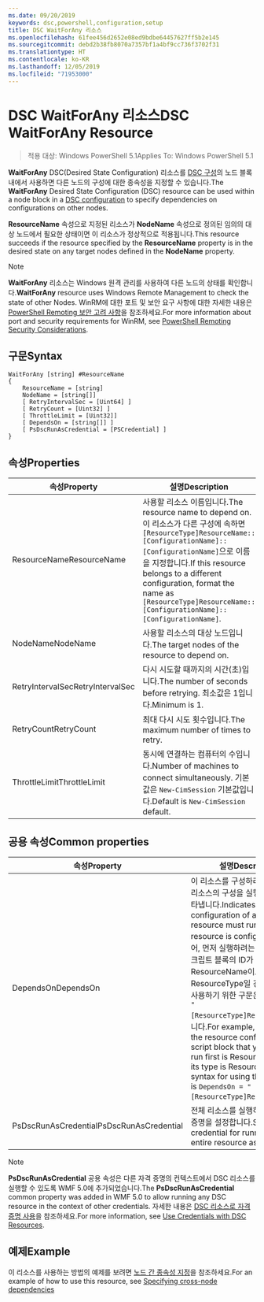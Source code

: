 ```yaml
---
ms.date: 09/20/2019
keywords: dsc,powershell,configuration,setup
title: DSC WaitForAny 리소스
ms.openlocfilehash: 61fee456d2652e08ed9bdbe64457627ff5b2e145
ms.sourcegitcommit: debd2b38fb8070a7357bf1a4bf9cc736f3702f31
ms.translationtype: HT
ms.contentlocale: ko-KR
ms.lasthandoff: 12/05/2019
ms.locfileid: "71953000"
---
```

# <a name="dsc-waitforany-resource"></a><span data-ttu-id="493db-103">DSC WaitForAny 리소스</span><span class="sxs-lookup"><span data-stu-id="493db-103">DSC WaitForAny Resource</span></span>

> <span data-ttu-id="493db-104">적용 대상: Windows PowerShell 5.1</span><span class="sxs-lookup"><span data-stu-id="493db-104">Applies To: Windows PowerShell 5.1</span></span>

<span data-ttu-id="493db-105">**WaitForAny** DSC(Desired State Configuration) 리소스를 [DSC 구성](../../../configurations/configurations.md)의 노드 블록 내에서 사용하면 다른 노드의 구성에 대한 종속성을 지정할 수 있습니다.</span><span class="sxs-lookup"><span data-stu-id="493db-105">The **WaitForAny** Desired State Configuration (DSC) resource can be used within a node block in a [DSC configuration](../../../configurations/configurations.md) to specify dependencies on configurations on other nodes.</span></span>

<span data-ttu-id="493db-106">**ResourceName** 속성으로 지정된 리소스가 **NodeName** 속성으로 정의된 임의의 대상 노드에서 필요한 상태이면 이 리소스가 정상적으로 적용됩니다.</span><span class="sxs-lookup"><span data-stu-id="493db-106">This resource succeeds if the resource specified by the **ResourceName** property is in the desired state on any target nodes defined in the **NodeName** property.</span></span>

> [!NOTE]
> <span data-ttu-id="493db-107">**WaitForAny** 리소스는 Windows 원격 관리를 사용하여 다른 노드의 상태를 확인합니다.</span><span class="sxs-lookup"><span data-stu-id="493db-107">**WaitForAny** resource uses Windows Remote Management to check the state of other Nodes.</span></span> <span data-ttu-id="493db-108">WinRM에 대한 포트 및 보안 요구 사항에 대한 자세한 내용은 [PowerShell Remoting 보안 고려 사항](/powershell/scripting/learn/remoting/winrmsecurity?view=powershell-6)을 참조하세요.</span><span class="sxs-lookup"><span data-stu-id="493db-108">For more information about port and security requirements for WinRM, see [PowerShell Remoting Security Considerations](/powershell/scripting/learn/remoting/winrmsecurity?view=powershell-6).</span></span>

## <a name="syntax"></a><span data-ttu-id="493db-109">구문</span><span class="sxs-lookup"><span data-stu-id="493db-109">Syntax</span></span>

```Syntax
WaitForAny [string] #ResourceName
{
    ResourceName = [string]
    NodeName = [string[]]
    [ RetryIntervalSec = [Uint64] ]
    [ RetryCount = [Uint32] ]
    [ ThrottleLimit = [Uint32]]
    [ DependsOn = [string[]] ]
    [ PsDscRunAsCredential = [PSCredential] ]
}
```

## <a name="properties"></a><span data-ttu-id="493db-110">속성</span><span class="sxs-lookup"><span data-stu-id="493db-110">Properties</span></span>

|<span data-ttu-id="493db-111">속성</span><span class="sxs-lookup"><span data-stu-id="493db-111">Property</span></span> |<span data-ttu-id="493db-112">설명</span><span class="sxs-lookup"><span data-stu-id="493db-112">Description</span></span> |
|---|---|
|<span data-ttu-id="493db-113">ResourceName</span><span class="sxs-lookup"><span data-stu-id="493db-113">ResourceName</span></span> |<span data-ttu-id="493db-114">사용할 리소스 이름입니다.</span><span class="sxs-lookup"><span data-stu-id="493db-114">The resource name to depend on.</span></span> <span data-ttu-id="493db-115">이 리소스가 다른 구성에 속하면 `[ResourceType]ResourceName::[ConfigurationName]::[ConfigurationName]`으로 이름을 지정합니다.</span><span class="sxs-lookup"><span data-stu-id="493db-115">If this resource belongs to a different configuration, format the name as `[ResourceType]ResourceName::[ConfigurationName]::[ConfigurationName]`.</span></span> |
|<span data-ttu-id="493db-116">NodeName</span><span class="sxs-lookup"><span data-stu-id="493db-116">NodeName</span></span> |<span data-ttu-id="493db-117">사용할 리소스의 대상 노드입니다.</span><span class="sxs-lookup"><span data-stu-id="493db-117">The target nodes of the resource to depend on.</span></span> |
|<span data-ttu-id="493db-118">RetryIntervalSec</span><span class="sxs-lookup"><span data-stu-id="493db-118">RetryIntervalSec</span></span> |<span data-ttu-id="493db-119">다시 시도할 때까지의 시간(초)입니다.</span><span class="sxs-lookup"><span data-stu-id="493db-119">The number of seconds before retrying.</span></span> <span data-ttu-id="493db-120">최소값은 1입니다.</span><span class="sxs-lookup"><span data-stu-id="493db-120">Minimum is 1.</span></span> |
|<span data-ttu-id="493db-121">RetryCount</span><span class="sxs-lookup"><span data-stu-id="493db-121">RetryCount</span></span> |<span data-ttu-id="493db-122">최대 다시 시도 횟수입니다.</span><span class="sxs-lookup"><span data-stu-id="493db-122">The maximum number of times to retry.</span></span> |
|<span data-ttu-id="493db-123">ThrottleLimit</span><span class="sxs-lookup"><span data-stu-id="493db-123">ThrottleLimit</span></span> |<span data-ttu-id="493db-124">동시에 연결하는 컴퓨터의 수입니다.</span><span class="sxs-lookup"><span data-stu-id="493db-124">Number of machines to connect simultaneously.</span></span> <span data-ttu-id="493db-125">기본값은 `New-CimSession` 기본값입니다.</span><span class="sxs-lookup"><span data-stu-id="493db-125">Default is `New-CimSession` default.</span></span> |

## <a name="common-properties"></a><span data-ttu-id="493db-126">공용 속성</span><span class="sxs-lookup"><span data-stu-id="493db-126">Common properties</span></span>

|<span data-ttu-id="493db-127">속성</span><span class="sxs-lookup"><span data-stu-id="493db-127">Property</span></span> |<span data-ttu-id="493db-128">설명</span><span class="sxs-lookup"><span data-stu-id="493db-128">Description</span></span> |
|---|---|
|<span data-ttu-id="493db-129">DependsOn</span><span class="sxs-lookup"><span data-stu-id="493db-129">DependsOn</span></span> |<span data-ttu-id="493db-130">이 리소스를 구성하려면 먼저 다른 리소스의 구성을 실행해야 함을 나타냅니다.</span><span class="sxs-lookup"><span data-stu-id="493db-130">Indicates that the configuration of another resource must run before this resource is configured.</span></span> <span data-ttu-id="493db-131">예를 들어, 먼저 실행하려는 리소스 구성 스크립트 블록의 ID가 ResourceName이고 해당 형식이 ResourceType일 경우, 이 속성을 사용하기 위한 구문은 `DependsOn = "[ResourceType]ResourceName"`입니다.</span><span class="sxs-lookup"><span data-stu-id="493db-131">For example, if the ID of the resource configuration script block that you want to run first is ResourceName and its type is ResourceType, the syntax for using this property is `DependsOn = "[ResourceType]ResourceName"`.</span></span> |
|<span data-ttu-id="493db-132">PsDscRunAsCredential</span><span class="sxs-lookup"><span data-stu-id="493db-132">PsDscRunAsCredential</span></span> |<span data-ttu-id="493db-133">전체 리소스를 실행하기 위한 자격 증명을 설정합니다.</span><span class="sxs-lookup"><span data-stu-id="493db-133">Sets the credential for running the entire resource as.</span></span> |

> [!NOTE]
> <span data-ttu-id="493db-134">**PsDscRunAsCredential** 공용 속성은 다른 자격 증명의 컨텍스트에서 DSC 리소스를 실행할 수 있도록 WMF 5.0에 추가되었습니다.</span><span class="sxs-lookup"><span data-stu-id="493db-134">The **PsDscRunAsCredential** common property was added in WMF 5.0 to allow running any DSC resource in the context of other credentials.</span></span> <span data-ttu-id="493db-135">자세한 내용은 [ DSC 리소스로 자격 증명 사용](../../../configurations/runasuser.md)을 참조하세요.</span><span class="sxs-lookup"><span data-stu-id="493db-135">For more information, see [Use Credentials with DSC Resources](../../../configurations/runasuser.md).</span></span>

## <a name="example"></a><span data-ttu-id="493db-136">예제</span><span class="sxs-lookup"><span data-stu-id="493db-136">Example</span></span>

<span data-ttu-id="493db-137">이 리소스를 사용하는 방법의 예제를 보려면 [노드 간 종속성 지정](../../../configurations/crossNodeDependencies.md)을 참조하세요.</span><span class="sxs-lookup"><span data-stu-id="493db-137">For an example of how to use this resource, see [Specifying cross-node dependencies](../../../configurations/crossNodeDependencies.md)</span></span>